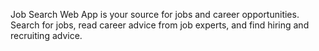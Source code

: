 Job Search Web App is your source for jobs and career opportunities. Search for jobs, read career advice from job experts, and find hiring and recruiting advice.

